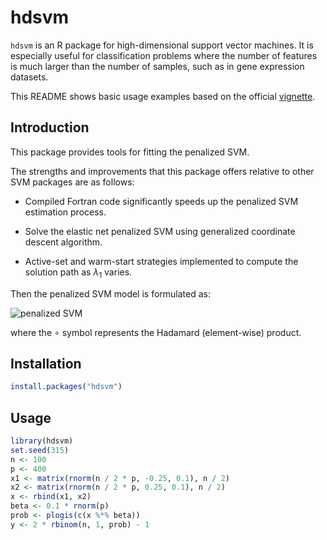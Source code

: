 # hdsvm

`hdsvm` is an R package for high-dimensional support vector machines. It is especially useful for classification problems where the number of features is much larger than the number of samples, such as in gene expression datasets.

This README shows basic usage examples based on the official [vignette](https://cran.r-project.org/web/packages/hdsvm/vignettes/hdsvm-vignette.html).

## Introduction
This package provides tools for fitting the penalized SVM.

The strengths and improvements that this package offers relative to other SVM packages are as follows:

- Compiled Fortran code significantly speeds up the penalized SVM estimation process.

- Solve the elastic net penalized SVM using generalized coordinate descent algorithm.

- Active-set and warm-start strategies implemented to compute the solution path as $\lambda_1$ varies.

Then the penalized SVM model is formulated as:

![penalized SVM](https://latex.codecogs.com/svg.image?\dpi{130}&space;\min_{\beta\in\mathbb{R}^p,\;b_0\in\mathbb{R}}&space;\frac{1}{n}&space;\sum_{i=1}^n&space;\left[\max\left(1&space;-&space;y_i&space;(\beta_0&space;&plus;&space;x_i^\top&space;\beta),&space;0\right)\right]&space;&plus;&space;\lambda_1&space;\left\|pf_1&space;\circ&space;\beta\right\|_1&space;&plus;&space;\frac{1}{2}&space;\lambda_2&space;\left\|\beta\right\|_2)

where the ∘ symbol represents the Hadamard (element-wise) product.


## Installation

```r
install.packages("hdsvm")
```

## Usage
```r
library(hdsvm)
set.seed(315)
n <- 100
p <- 400
x1 <- matrix(rnorm(n / 2 * p, -0.25, 0.1), n / 2)
x2 <- matrix(rnorm(n / 2 * p, 0.25, 0.1), n / 2)
x <- rbind(x1, x2)
beta <- 0.1 * rnorm(p)
prob <- plogis(c(x %*% beta))
y <- 2 * rbinom(n, 1, prob) - 1
```
